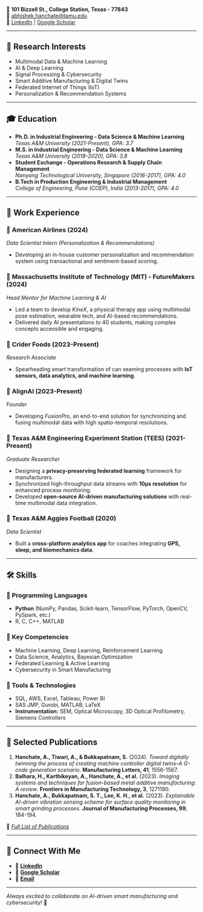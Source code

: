 
📍 **101 Bizzell St., College Station, Texas - 77843**  
📧 [abhishek.hanchate@tamu.edu](mailto:abhishek.hanchate@tamu.edu)  
🔗 [LinkedIn](https://www.linkedin.com/in/abhishekhanchate/) | [Google Scholar](https://scholar.google.com/citations?user=TtxXRU0AAAAJ)  

---

## 🚀 Research Interests
- Multimodal Data & Machine Learning  
- AI & Deep Learning  
- Signal Processing & Cybersecurity  
- Smart Additive Manufacturing & Digital Twins  
- Federated Internet of Things (IoT)  
- Personalization & Recommendation Systems  

---

## 🎓 Education
- **Ph.D. in Industrial Engineering - Data Science & Machine Learning**  
  *Texas A&M University (2021-Present), GPA: 3.7*  
- **M.S. in Industrial Engineering - Data Science & Machine Learning**  
  *Texas A&M University (2018-2020), GPA: 3.8*  
- **Student Exchange - Operations Research & Supply Chain Management**  
  *Nanyang Technological University, Singapore (2016-2017), GPA: 4.0*  
- **B.Tech in Production Engineering & Industrial Management**  
  *College of Engineering, Pune (COEP), India (2013-2017), GPA: 4.0*  

---

## 💼 Work Experience
### 🔹 **American Airlines** (2024)  
*Data Scientist Intern (Personalization & Recommendations)*  
- Developing an in-house customer personalization and recommendation system using transactional and sentiment-based scoring.

### 🔹 **Massachusetts Institute of Technology (MIT) - FutureMakers** (2024)  
*Head Mentor for Machine Learning & AI*  
- Led a team to develop *KineX*, a physical therapy app using multimodal pose estimation, wearable tech, and AI-based recommendations.  
- Delivered daily AI presentations to 40 students, making complex concepts accessible and engaging.

### 🔹 **Crider Foods** (2023-Present)  
*Research Associate*  
- Spearheading smart transformation of can seaming processes with **IoT sensors, data analytics, and machine learning**.

### 🔹 **AlignAI** (2023-Present)  
*Founder*  
- Developing *FusionPro*, an end-to-end solution for synchronizing and fusing multimodal data with high spatio-temporal resolutions.

### 🔹 **Texas A&M Engineering Experiment Station (TEES)** (2021-Present)  
*Graduate Researcher*  
- Designing a **privacy-preserving federated learning** framework for manufacturers.  
- Synchronized high-throughput data streams with **10µs resolution** for enhanced process monitoring.  
- Developed **open-source AI-driven manufacturing solutions** with real-time multimodal data integration.

### 🔹 **Texas A&M Aggies Football** (2020)  
*Data Scientist*  
- Built a **cross-platform analytics app** for coaches integrating **GPS, sleep, and biomechanics data**.

---

## 🛠 Skills
### 🔸 Programming Languages
- **Python** (NumPy, Pandas, Scikit-learn, TensorFlow, PyTorch, OpenCV, PySpark, etc.)  
- R, C, C++, MATLAB  

### 🔸 Key Competencies
- Machine Learning, Deep Learning, Reinforcement Learning  
- Data Science, Analytics, Bayesian Optimization  
- Federated Learning & Active Learning  
- Cybersecurity in Smart Manufacturing  

### 🔸 Tools & Technologies
- SQL, AWS, Excel, Tableau, Power BI  
- SAS JMP, Gurobi, MATLAB, LaTeX  
- **Instrumentation:** SEM, Optical Microscopy, 3D Optical Profilometry, Siemens Controllers  

---

## 📜 Selected Publications
1. **Hanchate, A., Tiwari, A., & Bukkapatnam, S.** (2024). *Toward digitally twinning the process of creating machine controller digital twins–A G-code generation scenario*. **Manufacturing Letters, 41**, 1556-1567.  
2. **Balhara, H., Karthikeyan, A., Hanchate, A., et al.** (2023). *Imaging systems and techniques for fusion-based metal additive manufacturing: A review*. **Frontiers in Manufacturing Technology, 3**, 1271190.  
3. **Hanchate, A., Bukkapatnam, S. T., Lee, K. H., et al.** (2023). *Explainable AI-driven vibration sensing scheme for surface quality monitoring in smart grinding processes*. **Journal of Manufacturing Processes, 99**, 184-194.  

📌 *[Full List of Publications](https://scholar.google.com/citations?user=TtxXRU0AAAAJ)*  

---

## 🔗 Connect With Me
- 💼 **[LinkedIn](https://www.linkedin.com/in/abhishekhanchate/)**  
- 📄 **[Google Scholar](https://scholar.google.com/citations?user=TtxXRU0AAAAJ)**  
- 📧 **[Email](mailto:abhishek.hanchate@tamu.edu)**  

---

*Always excited to collaborate on AI-driven smart manufacturing and cybersecurity!* 🚀
